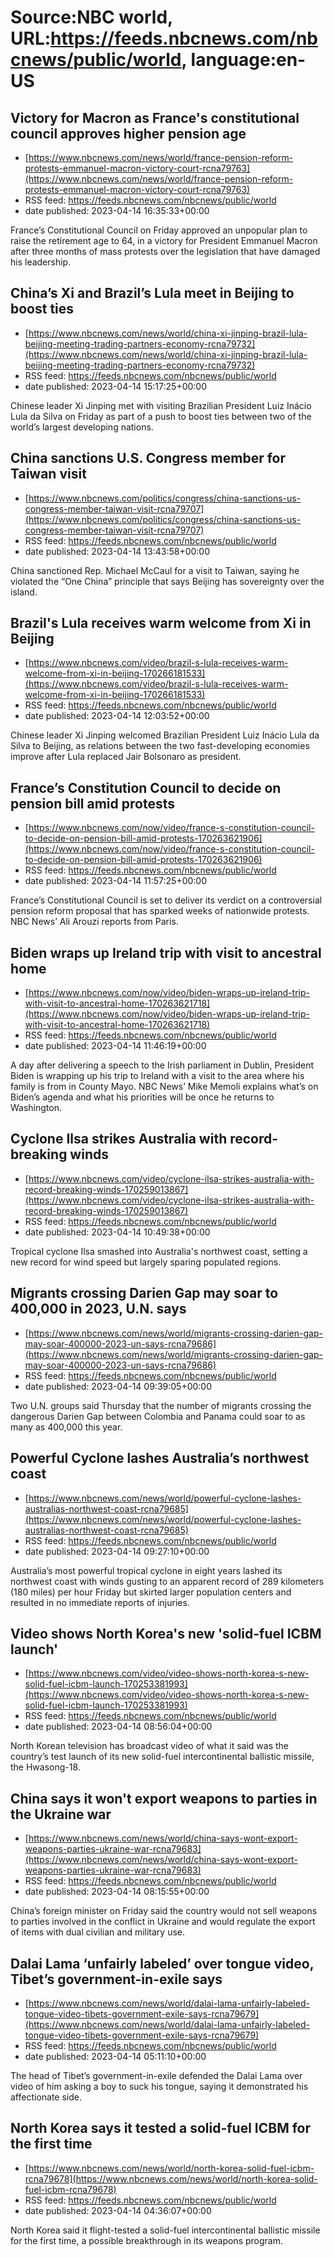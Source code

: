 # Source:NBC world, URL:https://feeds.nbcnews.com/nbcnews/public/world, language:en-US

## Victory for Macron as France's constitutional council approves higher pension age
 - [https://www.nbcnews.com/news/world/france-pension-reform-protests-emmanuel-macron-victory-court-rcna79763](https://www.nbcnews.com/news/world/france-pension-reform-protests-emmanuel-macron-victory-court-rcna79763)
 - RSS feed: https://feeds.nbcnews.com/nbcnews/public/world
 - date published: 2023-04-14 16:35:33+00:00

France’s Constitutional Council on Friday approved an unpopular plan to raise the retirement age to 64, in a victory for President Emmanuel Macron after three months of mass protests over the legislation that have damaged his leadership.

## China’s Xi and Brazil’s Lula meet in Beijing to boost ties
 - [https://www.nbcnews.com/news/world/china-xi-jinping-brazil-lula-beijing-meeting-trading-partners-economy-rcna79732](https://www.nbcnews.com/news/world/china-xi-jinping-brazil-lula-beijing-meeting-trading-partners-economy-rcna79732)
 - RSS feed: https://feeds.nbcnews.com/nbcnews/public/world
 - date published: 2023-04-14 15:17:25+00:00

Chinese leader Xi Jinping met with visiting Brazilian President Luiz Inácio Lula da Silva on Friday as part of a push to boost ties between two of the world’s largest developing nations.

## China sanctions U.S. Congress member for Taiwan visit
 - [https://www.nbcnews.com/politics/congress/china-sanctions-us-congress-member-taiwan-visit-rcna79707](https://www.nbcnews.com/politics/congress/china-sanctions-us-congress-member-taiwan-visit-rcna79707)
 - RSS feed: https://feeds.nbcnews.com/nbcnews/public/world
 - date published: 2023-04-14 13:43:58+00:00

China sanctioned Rep. Michael McCaul for a visit to Taiwan, saying he violated the “One China” principle that says Beijing has sovereignty over the island.

## Brazil's Lula receives warm welcome from Xi in Beijing
 - [https://www.nbcnews.com/video/brazil-s-lula-receives-warm-welcome-from-xi-in-beijing-170266181533](https://www.nbcnews.com/video/brazil-s-lula-receives-warm-welcome-from-xi-in-beijing-170266181533)
 - RSS feed: https://feeds.nbcnews.com/nbcnews/public/world
 - date published: 2023-04-14 12:03:52+00:00

Chinese leader Xi Jinping welcomed Brazilian President Luiz Inácio Lula da Silva to Beijing, as relations between the two fast-developing economies improve after Lula replaced Jair Bolsonaro as president.

## France’s Constitution Council to decide on pension bill amid protests
 - [https://www.nbcnews.com/now/video/france-s-constitution-council-to-decide-on-pension-bill-amid-protests-170263621906](https://www.nbcnews.com/now/video/france-s-constitution-council-to-decide-on-pension-bill-amid-protests-170263621906)
 - RSS feed: https://feeds.nbcnews.com/nbcnews/public/world
 - date published: 2023-04-14 11:57:25+00:00

France’s Constitutional Council is set to deliver its verdict on a controversial pension reform proposal that has sparked weeks of nationwide protests. NBC News’ Ali Arouzi reports from Paris.

## Biden wraps up Ireland trip with visit to ancestral home
 - [https://www.nbcnews.com/now/video/biden-wraps-up-ireland-trip-with-visit-to-ancestral-home-170263621718](https://www.nbcnews.com/now/video/biden-wraps-up-ireland-trip-with-visit-to-ancestral-home-170263621718)
 - RSS feed: https://feeds.nbcnews.com/nbcnews/public/world
 - date published: 2023-04-14 11:46:19+00:00

A day after delivering a speech to the Irish parliament in Dublin, President Biden is wrapping up his trip to Ireland with a visit to the area where his family is from in County Mayo. NBC News’ Mike Memoli explains what’s on Biden’s agenda and what his priorities will be once he returns to Washington.

## Cyclone Ilsa strikes Australia with record-breaking winds
 - [https://www.nbcnews.com/video/cyclone-ilsa-strikes-australia-with-record-breaking-winds-170259013867](https://www.nbcnews.com/video/cyclone-ilsa-strikes-australia-with-record-breaking-winds-170259013867)
 - RSS feed: https://feeds.nbcnews.com/nbcnews/public/world
 - date published: 2023-04-14 10:49:38+00:00

Tropical cyclone Ilsa smashed into Australia's northwest coast, setting a new record for wind speed but largely sparing populated regions.

## Migrants crossing Darien Gap may soar to 400,000 in 2023, U.N. says
 - [https://www.nbcnews.com/news/world/migrants-crossing-darien-gap-may-soar-400000-2023-un-says-rcna79686](https://www.nbcnews.com/news/world/migrants-crossing-darien-gap-may-soar-400000-2023-un-says-rcna79686)
 - RSS feed: https://feeds.nbcnews.com/nbcnews/public/world
 - date published: 2023-04-14 09:39:05+00:00

Two U.N. groups said Thursday that the number of migrants crossing the dangerous Darien Gap between Colombia and Panama could soar to as many as 400,000 this year.

## Powerful Cyclone lashes Australia’s northwest coast
 - [https://www.nbcnews.com/news/world/powerful-cyclone-lashes-australias-northwest-coast-rcna79685](https://www.nbcnews.com/news/world/powerful-cyclone-lashes-australias-northwest-coast-rcna79685)
 - RSS feed: https://feeds.nbcnews.com/nbcnews/public/world
 - date published: 2023-04-14 09:27:10+00:00

Australia’s most powerful tropical cyclone in eight years lashed its northwest coast with winds gusting to an apparent record of 289 kilometers (180 miles) per hour Friday but skirted larger population centers and resulted in no immediate reports of injuries.

## Video shows North Korea's new 'solid-fuel ICBM launch'
 - [https://www.nbcnews.com/video/video-shows-north-korea-s-new-solid-fuel-icbm-launch-170253381993](https://www.nbcnews.com/video/video-shows-north-korea-s-new-solid-fuel-icbm-launch-170253381993)
 - RSS feed: https://feeds.nbcnews.com/nbcnews/public/world
 - date published: 2023-04-14 08:56:04+00:00

North Korean television has broadcast video of what it said was the country’s test launch of its new solid-fuel intercontinental ballistic missile, the Hwasong-18.

## China says it won't export weapons to parties in the Ukraine war
 - [https://www.nbcnews.com/news/world/china-says-wont-export-weapons-parties-ukraine-war-rcna79683](https://www.nbcnews.com/news/world/china-says-wont-export-weapons-parties-ukraine-war-rcna79683)
 - RSS feed: https://feeds.nbcnews.com/nbcnews/public/world
 - date published: 2023-04-14 08:15:55+00:00

China’s foreign minister on Friday said the country would not sell weapons to parties involved in the conflict in Ukraine and would regulate the export of items with dual civilian and military use.

## Dalai Lama ‘unfairly labeled’ over tongue video, Tibet’s government-in-exile says
 - [https://www.nbcnews.com/news/world/dalai-lama-unfairly-labeled-tongue-video-tibets-government-exile-says-rcna79679](https://www.nbcnews.com/news/world/dalai-lama-unfairly-labeled-tongue-video-tibets-government-exile-says-rcna79679)
 - RSS feed: https://feeds.nbcnews.com/nbcnews/public/world
 - date published: 2023-04-14 05:11:10+00:00

The head of Tibet’s government-in-exile defended the Dalai Lama over video of him asking a boy to suck his tongue, saying it demonstrated his affectionate side.

## North Korea says it tested a solid-fuel ICBM for the first time
 - [https://www.nbcnews.com/news/world/north-korea-solid-fuel-icbm-rcna79678](https://www.nbcnews.com/news/world/north-korea-solid-fuel-icbm-rcna79678)
 - RSS feed: https://feeds.nbcnews.com/nbcnews/public/world
 - date published: 2023-04-14 04:36:07+00:00

North Korea said it flight-tested a solid-fuel intercontinental ballistic missile for the first time, a possible breakthrough in its weapons program.

